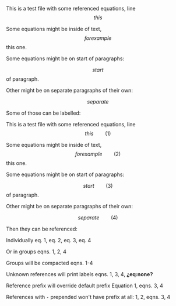 This is a test file with some referenced equations, line $$ this $$

Some equations might be inside of text, $$ for example $$ this one.

Some equations might be on start of paragraphs:

$$ start $$ of paragraph.

Other might be on separate paragraphs of their own:

$$ separate $$

Some of those can be labelled:

This is a test file with some referenced equations, line <span
id="eq:0">$$ this \qquad(1)$$</span>

Some equations might be inside of text, <span
id="eq:1">$$ for example \qquad(2)$$</span> this one.

Some equations might be on start of paragraphs:

<span id="eq:2">$$ start \qquad(3)$$</span> of paragraph.

Other might be on separate paragraphs of their own:

<span id="eq:3">$$ separate \qquad(4)$$</span>

Then they can be referenced:

Individually eq. 1, eq. 2, eq. 3, eq. 4

Or in groups eqns. 1, 2, 4

Groups will be compacted eqns. 1-4

Unknown references will print labels eqns. 1, 3, 4, **¿eq:none?**

Reference prefix will override default prefix Equation 1, eqns. 3, 4

References with `-` prepended won't have prefix at all: 1, 2, eqns. 3, 4

